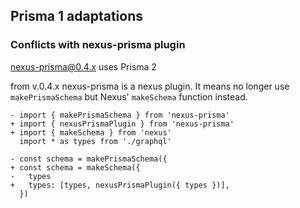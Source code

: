 ## Prisma 1 adaptations

### Conflicts with nexus-prisma plugin

nexus-prisma@0.4.x uses Prisma 2

from v.0.4.x nexus-prisma is a nexus plugin. It means no longer use ```makePrismaSchema``` but Nexus' ```makeSchema``` function instead.

```
- import { makePrismaSchema } from 'nexus-prisma'
+ import { nexusPrismaPlugin } from 'nexus-prisma'
+ import { makeSchema } from 'nexus'
  import * as types from './graphql'

- const schema = makePrismaSchema({
+ const schema = makeSchema({
-   types
+   types: [types, nexusPrismaPlugin({ types })],
  })
  ```